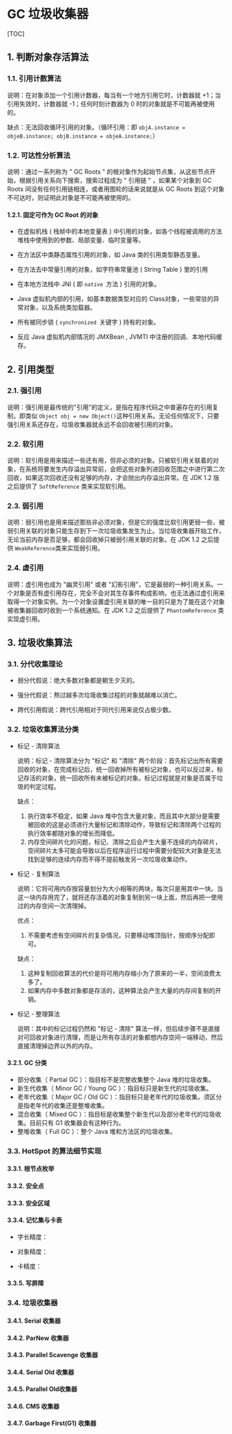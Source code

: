 # GC 垃圾收集器

[TOC]

## 1. 判断对象存活算法

### 1.1. 引用计数算法

说明：在对象添加一个引用计数器，每当有一个地方引用它时，计数器就 +1；当引用失效时，计数器就 -1；任何时刻计数器为 0 时的对象就是不可能再被使用的。

缺点：无法回收循环引用的对象。（循环引用：即 `objA.instance = objeB.instance; objB.instance = objeA.instance;`） 

### 1.2. 可达性分析算法

说明：通过一系列称为 " GC Roots " 的根对象作为起始节点集，从这些节点开始，根据引用关系向下搜索，搜索过程成为 " 引用链 " ，如果某个对象到 GC Roots 间没有任何引用链相连，或者用图轮的话来说就是从 GC Roots 到这个对象不可达时，则证明此对象是不可能再被使用的。

#### 1.2.1. 固定可作为 GC Root 的对象

- 在虚拟机栈 ( 栈帧中的本地变量表 ) 中引用的对象，如各个线程被调用的方法堆栈中使用到的参数、局部变量、临时变量等。

- 在方法区中类静态属性引用的对象，如 Java 类的引用类型静态变量。

- 在方法去中常量引用的对象，如字符串常量池 ( String Table ) 里的引用

- 在本地方法栈中 JNI ( 即 `native `方法 ) 引用的对象。

- Java 虚拟机内部的引用，如基本数据类型对应的 Class对象，一些常驻的异常对象，以及系统类加载器。

- 所有被同步锁 ( `synchronized `关键字 ) 持有的对象。

- 反应 Java 虚拟机内部情况的 JMXBean , JVMTI 中注册的回调、本地代码缓存。

## 2. 引用类型

### 2.1. 强引用

说明：强引用是最传统的"引用"的定义，是指在程序代码之中普遍存在的引用复制，即类似 `Object obj = new Object()`这种引用关系。无论任何情况下，只要强引用关系还存在，垃圾收集器就永远不会回收被引用的对象。

### 2.2. 软引用

说明：软引用是用来描述一些还有用，但非必须的对象。只被软引用关联着的对象，在系统将要发生内存溢出异常前，会把这些对象列进回收范围之中进行第二次回收，如果这次回收还没有足够的内存，才会抛出内存溢出异常。在 JDK 1.2 版之后提供了 `SoftReference` 类来实现软引用。

### 2.3. 弱引用

说明：弱引用也是用来描述那些非必须对象，但是它的强度比软引用更弱一些，被弱引用关联的对象只能生存到下一次垃圾收集发生为止。当垃圾收集器开始工作，无论当前内存是否足够，都会回收掉只被弱引用关联的对象。在 JDK 1.2 之后提供 `WeakReference`类来实现弱引用。

### 2.4. 虚引用

说明：虚引用也成为 "幽灵引用" 或者 "幻影引用"，它是最弱的一种引用关系。一个对象是否有虚引用存在，完全不会对其生存事件构成影响，也无法通过虚引用来取得一个对象实例。为一个对象设置虚引用关联的唯一目的只是为了能在这个对象被收集器回收时收到一个系统通知。在 JDK 1.2 之后提供了 `PhantomReference` 类实现虚引用。

## 3. 垃圾收集算法

### 3.1. 分代收集理论

- 弱分代假说：绝大多数对象都是朝生夕灭的。

- 强分代假说：熬过越多次垃圾收集过程的对象就越难以消亡。

- 跨代引用假说：跨代引用相对于同代引用来说仅占极少数。

### 3.2. 垃圾收集算法分类

- 标记 - 清除算法
  
  说明：标记 - 清除算法分为 "标记" 和 "清除" 两个阶段：首先标记出所有需要回收的对象，在完成标记后，统一回收掉所有被标记对象，也可以反过来，标记存活的对象，统一回收所有未被标记的对象。标记过程就是对象是否属于垃圾的判定过程。 
  
  缺点：
  
  1. 执行效率不稳定，如果 Java 堆中包含大量对象，而且其中大部分是需要被回收的这是必须进行大量标记和清除动作，导致标记和清除两个过程的执行效率都随对象的增长而降低。
  2. 内存空间碎片化的问题，标记、清除之后会产生大量不连续的内存碎片，空间碎片太多可能会导致以后在程序运行过程中需要分配较大对象是无法找到足够的连续内存而不得不提前触发另一次垃圾收集动作。

- 标记 - 复制算法
  
  说明：它将可用内存按容量划分为大小相等的两块，每次只是用其中一块。当这一块内存用完了，就将还存活着的对象复制到另一块上面，然后再把一使用过的内存空间一次清理掉。
  
  优点：
  
  1. 不需要考虑有空间碎片的复杂情况，只要移动堆顶指针，按顺序分配即可。
  
  缺点：
  
  1. 这种复制回收算法的代价是将可用内存缩小为了原来的一半，空间浪费太多了。
  2. 如果内存中多数对象都是存活的，这种算法会产生大量的内存间复制的开销。

- 标记 - 整理算法
  
  说明：其中的标记过程仍然和 "标记 - 清除" 算法一样，但后续步骤不是直接对可回收对象进行清理，而是让所有存活的对象都想内存空间一端移动，然后直接清理掉边界以外的内存。

#### 3.2.1. GC 分类

- 部分收集（ Partial GC ）：指目标不是完整收集整个 Java 堆的垃圾收集。
- 新生代收集（ Minor GC / Young GC ）：指目标只是新生代的垃圾收集。
- 老年代收集（ Major GC / Old GC ）：指目标只是老年代的垃圾收集。须区分是指老年代的收集还是整堆收集。
- 混合收集（ Mixed GC ）：指目标是收集整个新生代以及部分老年代的垃圾收集。目前只有 G1 收集器会有这种行为。
- 整堆收集（ Full GC ）：整个 Java 堆和方法区的垃圾收集。

### 3.3. HotSpot 的算法细节实现

#### 3.3.1. 根节点枚举

#### 3.3.2. 安全点

#### 3.3.3. 安全区域

#### 3.3.4. 记忆集与卡表

- 字长精度：

- 对象精度：

- 卡精度：

#### 3.3.5. 写屏障

### 3.4. 垃圾收集器

#### 3.4.1. Serial 收集器

#### 3.4.2. ParNew 收集器

#### 3.4.3. Parallel Scavenge 收集器

#### 3.4.4. Serial Old 收集器

#### 3.4.5. Parallel Old收集器

#### 3.4.6. CMS 收集器

#### 3.4.7. Garbage First(G1) 收集器
